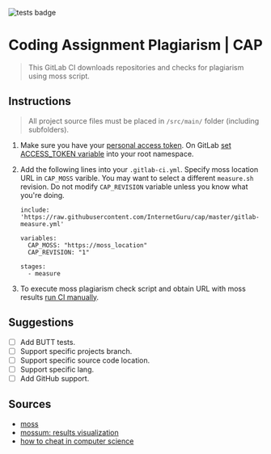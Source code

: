 
![tests badge](https://github.com/InternetGuru/cap/workflows/tests/badge.svg)

# Coding Assignment Plagiarism | CAP

> This GitLab CI downloads repositories and checks for plagiarism using moss script.

## Instructions

> All project source files must be placed in `/src/main/` folder (including subfolders).

1. Make sure you have your [personal access token](https://docs.gitlab.com/ee/user/profile/personal_access_tokens.html#creating-a-personal-access-token). On GitLab [set ACCESS_TOKEN variable](https://docs.gitlab.com/ee/ci/variables/#create-a-custom-variable-in-the-ui) into your root namespace.

1. Add the following lines into your `.gitlab-ci.yml`. Specify moss location URL in `CAP_MOSS` varible. You may want to select a different `measure.sh` revision. Do not modify `CAP_REVISION` variable unless you know what you're doing.

    ```
    include: 'https://raw.githubusercontent.com/InternetGuru/cap/master/gitlab-measure.yml'

    variables:
      CAP_MOSS: "https://moss_location"
      CAP_REVISION: "1"

    stages:
      - measure
    ```

1. To execute moss plagiarism check script and obtain URL with moss results [run CI manually](https://docs.gitlab.com/ee/ci/pipelines/#run-a-pipeline-manually).

## Suggestions

- [ ] Add BUTT tests.
- [ ] Support specific projects branch.
- [ ] Support specific source code location.
- [ ] Support specific lang.
- [ ] Add GitHub support.

## Sources

- [moss](https://theory.stanford.edu/~aiken/moss/)
- [mossum: results visualization](https://github.com/hjalti/mossum)
- [how to cheat in computer science](https://github.com/genchang1234/How-to-cheat-in-computer-science-101)
